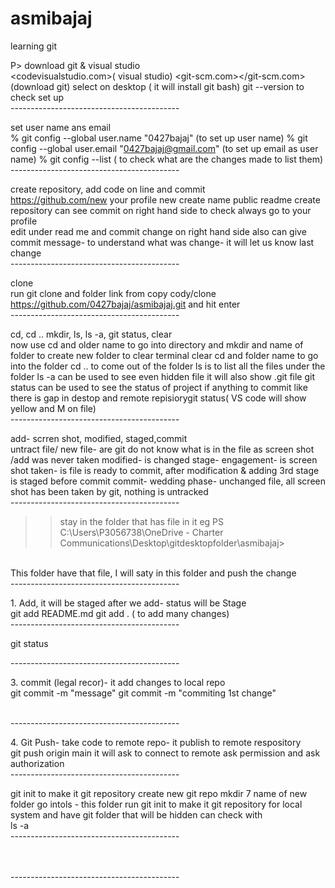 # asmibajaj
learning git

P> 
download git & visual studio <br>
        <codevisualstudio.com>( visual studio)
        <git-scm.com></git-scm.com> (download git)
        select on desktop ( it will install git bash)
        git --version to check set up
       <br>
------------------------------------------<br></P><p><p></p>
       set user name ans email <br>
       % git config --global user.name "0427bajaj"
       (to set up user name)
       % git config --global user.email "0427bajaj@gmail.com"
      (to set up email as user name)
       % git config --list ( to check what are the changes made to list them)
<br>
------------------------------------------<br></P><p><p></p>
create repository, add code on line and commit <br>
https://github.com/new
your profile
       new 
        create name
        public
        readme
        create repository
        can see commit on right hand side
        to check always go to your profile <br>
        edit under read me and commit change on right hand side
        also can give commit message- 
        to understand what was change- it will let us know last change
      <br>
------------------------------------------<br></P><p><p></p>
    
clone <br>
run git clone and folder link from copy cody/clone
https://github.com/0427bajaj/asmibajaj.git
and hit enter
<br>
------------------------------------------<br></P><p><p></p>
cd, cd .. mkdir, ls, ls -a, git status, clear <br>
now use cd and older name to go into directory
and mkdir and name of folder to create new folder
to clear terminal clear 
cd and folder name to go into the folder
cd .. to come out of the folder
ls is to list all the files under the folder
ls -a can be used to see even hidden file
it will also show .git file
git status can be used to see the status of project if anything to commit like there is gap in destop and remote repisiorygit status( VS code will show yellow and M on file)
<br>
------------------------------------------<br></P><p><p></p>
add- scrren shot, modified, staged,commit <br>
untract file/ new file- are git do not know what is in the file as screen shot /add was never taken
modified- is changed
stage- engagement- is screen shot taken- is file is ready to commit, after modification & adding 3rd stage is staged before commit
commit- wedding phase- unchanged file, all screen shot has been taken by git, nothing is untracked 
<br>
------------------------------------------<br></P><p><p></p>
>> stay in the folder that has file in it eg
PS C:\Users\P3056738\OneDrive - Charter Communications\Desktop\gitdesktopfolder\asmibajaj>
<br>
This folder have that file, I will saty in this folder and push the change
<br>
------------------------------------------<br></P><p><p></p>
1. Add, it will be staged after we add- status will be Stage
<br>
git add README.md
git add . ( to add many changes)
<br>
------------------------------------------<br></P><p><p></p>

git status
<br>

------------------------------------------<br></P><p><p></p>
3. commit (legal recor)- it add changes to local repo
<br>
git commit -m "message"
git commit -m "commiting 1st change"

<br>
------------------------------------------<br></P><p><p></p>
4. Git Push- take code to remote repo- it publish to remote respository
<br>
git push origin main
it will ask to connect to remote ask permission and ask authorization

<br>
------------------------------------------<br></P><p><p></p>
git init 
to make it git repository
create new git repo 
mkdir 7 name of new folder
go intols - this folder run git init to make it git repository for local system and have git folder that will be hidden can check with <br>
ls -a
<br>
------------------------------------------<br></P><p><p></p>

<br>



<br>
------------------------------------------<br></P><p><p></p>

